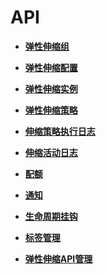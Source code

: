 # API<a name="as_06_0000"></a>

-   **[弹性伸缩组](弹性伸缩组.md)**  

-   **[弹性伸缩配置](弹性伸缩配置.md)**  

-   **[弹性伸缩实例](弹性伸缩实例.md)**  

-   **[弹性伸缩策略](弹性伸缩策略.md)**  

-   **[伸缩策略执行日志](伸缩策略执行日志.md)**  

-   **[伸缩活动日志](伸缩活动日志.md)**  

-   **[配额](配额.md)**  

-   **[通知](通知.md)**  

-   **[生命周期挂钩](生命周期挂钩.md)**  

-   **[标签管理](标签管理.md)**  

-   **[弹性伸缩API管理](弹性伸缩API管理.md)**  


